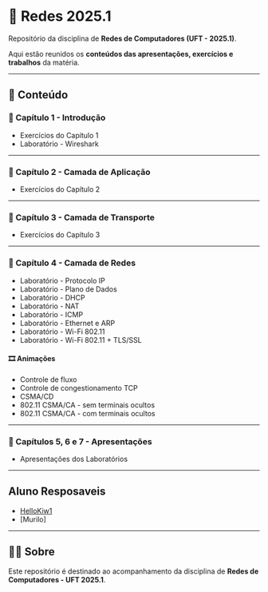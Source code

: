 # 📘 Redes 2025.1
Repositório da disciplina de **Redes de Computadores (UFT - 2025.1)**.  

Aqui estão reunidos os **conteúdos das apresentações, exercícios e trabalhos** da matéria.  

---

## 📂 Conteúdo

### 🔹 Capítulo 1 - Introdução
- Exercícios do Capítulo 1
- Laboratório - Wireshark

---

### 🔹 Capítulo 2 - Camada de Aplicação
- Exercícios do Capítulo 2

---

### 🔹 Capítulo 3 - Camada de Transporte
- Exercícios do Capítulo 3

---

### 🔹 Capítulo 4 - Camada de Redes
- Laboratório - Protocolo IP
- Laboratório - Plano de Dados
- Laboratório - DHCP
- Laboratório - NAT
- Laboratório - ICMP
- Laboratório - Ethernet e ARP
- Laboratório - Wi-Fi 802.11
- Laboratório - Wi-Fi 802.11 + TLS/SSL

#### 🎞️ Animações
- Controle de fluxo
- Controle de congestionamento TCP
- CSMA/CD
- 802.11 CSMA/CA - sem terminais ocultos
- 802.11 CSMA/CA - com terminais ocultos
---

### 🔹 Capítulos 5, 6 e 7 - Apresentações
- Apresentações dos Laboratórios

---

## Aluno Resposaveis
- [HelloKiw1](https://github.com/HelloKiw1)
- [Murilo]
---

## 👨‍🏫 Sobre
Este repositório é destinado ao acompanhamento da disciplina de **Redes de Computadores - UFT 2025.1**.  
